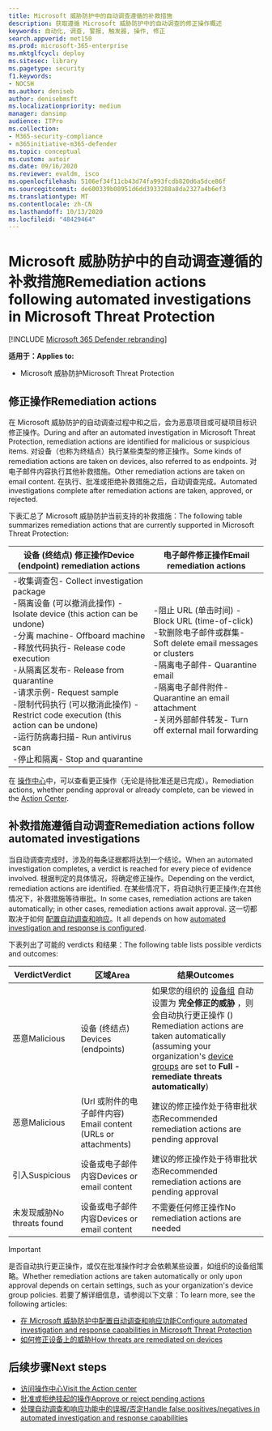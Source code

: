 ```yaml
---
title: Microsoft 威胁防护中的自动调查遵循的补救措施
description: 获取遵循 Microsoft 威胁防护中的自动调查的修正操作概述
keywords: 自动化, 调查, 警报, 触发器, 操作, 修正
search.appverid: met150
ms.prod: microsoft-365-enterprise
ms.mktglfcycl: deploy
ms.sitesec: library
ms.pagetype: security
f1.keywords:
- NOCSH
ms.author: deniseb
author: denisebmsft
ms.localizationpriority: medium
manager: dansimp
audience: ITPro
ms.collection:
- M365-security-compliance
- m365initiative-m365-defender
ms.topic: conceptual
ms.custom: autoir
ms.date: 09/16/2020
ms.reviewer: evaldm, isco
ms.openlocfilehash: 5106ef34f11cb43d74fa993fcdb820d6a5dce86f
ms.sourcegitcommit: de600339b08951d6dd3933288a8da2327a4b6ef3
ms.translationtype: MT
ms.contentlocale: zh-CN
ms.lasthandoff: 10/13/2020
ms.locfileid: "48429464"
---
```

# <a name="remediation-actions-following-automated-investigations-in-microsoft-threat-protection"></a><span data-ttu-id="0a0e5-104">Microsoft 威胁防护中的自动调查遵循的补救措施</span><span class="sxs-lookup"><span data-stu-id="0a0e5-104">Remediation actions following automated investigations in Microsoft Threat Protection</span></span>

[!INCLUDE [Microsoft 365 Defender rebranding](../includes/microsoft-defender.md)]


<span data-ttu-id="0a0e5-105">**适用于：**</span><span class="sxs-lookup"><span data-stu-id="0a0e5-105">**Applies to:**</span></span>
- <span data-ttu-id="0a0e5-106">Microsoft 威胁防护</span><span class="sxs-lookup"><span data-stu-id="0a0e5-106">Microsoft Threat Protection</span></span>


## <a name="remediation-actions"></a><span data-ttu-id="0a0e5-107">修正操作</span><span class="sxs-lookup"><span data-stu-id="0a0e5-107">Remediation actions</span></span>

<span data-ttu-id="0a0e5-108">在 Microsoft 威胁防护的自动调查过程中和之后，会为恶意项目或可疑项目标识修正操作。</span><span class="sxs-lookup"><span data-stu-id="0a0e5-108">During and after an automated investigation in Microsoft Threat Protection, remediation actions are identified for malicious or suspicious items.</span></span> <span data-ttu-id="0a0e5-109">对设备（也称为终结点）执行某些类型的修正操作。</span><span class="sxs-lookup"><span data-stu-id="0a0e5-109">Some kinds of remediation actions are taken on devices, also referred to as endpoints.</span></span> <span data-ttu-id="0a0e5-110">对电子邮件内容执行其他补救措施。</span><span class="sxs-lookup"><span data-stu-id="0a0e5-110">Other remediation actions are taken on email content.</span></span> <span data-ttu-id="0a0e5-111">在执行、批准或拒绝补救措施之后，自动调查完成。</span><span class="sxs-lookup"><span data-stu-id="0a0e5-111">Automated investigations complete after remediation actions are taken, approved, or rejected.</span></span>

<span data-ttu-id="0a0e5-112">下表汇总了 Microsoft 威胁防护当前支持的补救措施：</span><span class="sxs-lookup"><span data-stu-id="0a0e5-112">The following table summarizes remediation actions that are currently supported in Microsoft Threat Protection:</span></span> 

|<span data-ttu-id="0a0e5-113">设备 (终结点) 修正操作</span><span class="sxs-lookup"><span data-stu-id="0a0e5-113">Device (endpoint) remediation actions</span></span>  |<span data-ttu-id="0a0e5-114">电子邮件修正操作</span><span class="sxs-lookup"><span data-stu-id="0a0e5-114">Email remediation actions</span></span>  |
|---------|---------|
|<span data-ttu-id="0a0e5-115">-收集调查包</span><span class="sxs-lookup"><span data-stu-id="0a0e5-115">- Collect investigation package</span></span> <br/><span data-ttu-id="0a0e5-116">-隔离设备 (可以撤消此操作) </span><span class="sxs-lookup"><span data-stu-id="0a0e5-116">- Isolate device (this action can be undone)</span></span><br/><span data-ttu-id="0a0e5-117">-分离 machine</span><span class="sxs-lookup"><span data-stu-id="0a0e5-117">- Offboard machine</span></span> <br/><span data-ttu-id="0a0e5-118">-释放代码执行</span><span class="sxs-lookup"><span data-stu-id="0a0e5-118">- Release code execution</span></span> <br/><span data-ttu-id="0a0e5-119">-从隔离区发布</span><span class="sxs-lookup"><span data-stu-id="0a0e5-119">- Release from quarantine</span></span> <br/><span data-ttu-id="0a0e5-120">-请求示例</span><span class="sxs-lookup"><span data-stu-id="0a0e5-120">- Request sample</span></span> <br/><span data-ttu-id="0a0e5-121">-限制代码执行 (可以撤消此操作) </span><span class="sxs-lookup"><span data-stu-id="0a0e5-121">- Restrict code execution (this action can be undone)</span></span> <br/><span data-ttu-id="0a0e5-122">-运行防病毒扫描</span><span class="sxs-lookup"><span data-stu-id="0a0e5-122">- Run antivirus scan</span></span> <br/><span data-ttu-id="0a0e5-123">-停止和隔离</span><span class="sxs-lookup"><span data-stu-id="0a0e5-123">- Stop and quarantine</span></span>      |<span data-ttu-id="0a0e5-124">-阻止 URL (单击时间) </span><span class="sxs-lookup"><span data-stu-id="0a0e5-124">- Block URL (time-of-click)</span></span><br/><span data-ttu-id="0a0e5-125">-软删除电子邮件或群集</span><span class="sxs-lookup"><span data-stu-id="0a0e5-125">- Soft delete email messages or clusters</span></span><br/><span data-ttu-id="0a0e5-126">-隔离电子邮件</span><span class="sxs-lookup"><span data-stu-id="0a0e5-126">- Quarantine email</span></span><br/><span data-ttu-id="0a0e5-127">-隔离电子邮件附件</span><span class="sxs-lookup"><span data-stu-id="0a0e5-127">- Quarantine an email attachment</span></span><br/><span data-ttu-id="0a0e5-128">-关闭外部邮件转发</span><span class="sxs-lookup"><span data-stu-id="0a0e5-128">- Turn off external mail forwarding</span></span>          |

<span data-ttu-id="0a0e5-129">在 [操作中心](https://docs.microsoft.com/microsoft-365/security/mtp/mtp-action-center)中，可以查看更正操作（无论是待批准还是已完成）。</span><span class="sxs-lookup"><span data-stu-id="0a0e5-129">Remediation actions, whether pending approval or already complete, can be viewed in the [Action Center](https://docs.microsoft.com/microsoft-365/security/mtp/mtp-action-center).</span></span>

## <a name="remediation-actions-follow-automated-investigations"></a><span data-ttu-id="0a0e5-130">补救措施遵循自动调查</span><span class="sxs-lookup"><span data-stu-id="0a0e5-130">Remediation actions follow automated investigations</span></span>

<span data-ttu-id="0a0e5-131">当自动调查完成时，涉及的每条证据都将达到一个结论。</span><span class="sxs-lookup"><span data-stu-id="0a0e5-131">When an automated investigation completes, a verdict is reached for every piece of evidence involved.</span></span> <span data-ttu-id="0a0e5-132">根据判定的具体情况，将确定修正操作。</span><span class="sxs-lookup"><span data-stu-id="0a0e5-132">Depending on the verdict, remediation actions are identified.</span></span> <span data-ttu-id="0a0e5-133">在某些情况下，将自动执行更正操作;在其他情况下，补救措施等待审批。</span><span class="sxs-lookup"><span data-stu-id="0a0e5-133">In some cases, remediation actions are taken automatically; in other cases, remediation actions await approval.</span></span> <span data-ttu-id="0a0e5-134">这一切都取决于如何 [配置自动调查和响应](mtp-configure-auto-investigation-response.md)。</span><span class="sxs-lookup"><span data-stu-id="0a0e5-134">It all depends on how [automated investigation and response is configured](mtp-configure-auto-investigation-response.md).</span></span>

<span data-ttu-id="0a0e5-135">下表列出了可能的 verdicts 和结果：</span><span class="sxs-lookup"><span data-stu-id="0a0e5-135">The following table lists possible verdicts and outcomes:</span></span>

|<span data-ttu-id="0a0e5-136">Verdict</span><span class="sxs-lookup"><span data-stu-id="0a0e5-136">Verdict</span></span>    |<span data-ttu-id="0a0e5-137">区域</span><span class="sxs-lookup"><span data-stu-id="0a0e5-137">Area</span></span>    |<span data-ttu-id="0a0e5-138">结果</span><span class="sxs-lookup"><span data-stu-id="0a0e5-138">Outcomes</span></span>|
|------|------|------|
|<span data-ttu-id="0a0e5-139">恶意</span><span class="sxs-lookup"><span data-stu-id="0a0e5-139">Malicious</span></span>    |<span data-ttu-id="0a0e5-140">设备 (终结点) </span><span class="sxs-lookup"><span data-stu-id="0a0e5-140">Devices (endpoints)</span></span>    |<span data-ttu-id="0a0e5-141">如果您的组织的 [设备组](mtp-configure-auto-investigation-response.md#review-or-change-the-automation-level-for-device-groups) 自动设置为 **完全修正的威胁** ，则会自动执行更正操作 () </span><span class="sxs-lookup"><span data-stu-id="0a0e5-141">Remediation actions are taken automatically (assuming your organization's [device groups](mtp-configure-auto-investigation-response.md#review-or-change-the-automation-level-for-device-groups) are set to **Full - remediate threats automatically**)</span></span>|
|<span data-ttu-id="0a0e5-142">恶意</span><span class="sxs-lookup"><span data-stu-id="0a0e5-142">Malicious</span></span>    |<span data-ttu-id="0a0e5-143"> (Url 或附件的电子邮件内容) </span><span class="sxs-lookup"><span data-stu-id="0a0e5-143">Email content (URLs or attachments)</span></span> | <span data-ttu-id="0a0e5-144">建议的修正操作处于待审批状态</span><span class="sxs-lookup"><span data-stu-id="0a0e5-144">Recommended remediation actions are pending approval</span></span>|
|<span data-ttu-id="0a0e5-145">引入</span><span class="sxs-lookup"><span data-stu-id="0a0e5-145">Suspicious</span></span>    |<span data-ttu-id="0a0e5-146">设备或电子邮件内容</span><span class="sxs-lookup"><span data-stu-id="0a0e5-146">Devices or email content</span></span> |<span data-ttu-id="0a0e5-147">建议的修正操作处于待审批状态</span><span class="sxs-lookup"><span data-stu-id="0a0e5-147">Recommended remediation actions are pending approval</span></span>|
|<span data-ttu-id="0a0e5-148">未发现威胁</span><span class="sxs-lookup"><span data-stu-id="0a0e5-148">No threats found</span></span>    |<span data-ttu-id="0a0e5-149">设备或电子邮件内容</span><span class="sxs-lookup"><span data-stu-id="0a0e5-149">Devices or email content</span></span>    |<span data-ttu-id="0a0e5-150">不需要任何修正操作</span><span class="sxs-lookup"><span data-stu-id="0a0e5-150">No remediation actions are needed</span></span>|

> [!IMPORTANT]
> <span data-ttu-id="0a0e5-151">是否自动执行更正操作，或仅在批准操作时才会依赖某些设置，如组织的设备组策略。</span><span class="sxs-lookup"><span data-stu-id="0a0e5-151">Whether remediation actions are taken automatically or only upon approval depends on certain settings, such as your organization's device group policies.</span></span> <span data-ttu-id="0a0e5-152">若要了解详细信息，请参阅以下文章：</span><span class="sxs-lookup"><span data-stu-id="0a0e5-152">To learn more, see the following articles:</span></span>
> - [<span data-ttu-id="0a0e5-153">在 Microsoft 威胁防护中配置自动调查和响应功能</span><span class="sxs-lookup"><span data-stu-id="0a0e5-153">Configure automated investigation and response capabilities in Microsoft Threat Protection</span></span>](mtp-configure-auto-investigation-response.md)
> - [<span data-ttu-id="0a0e5-154">如何修正设备上的威胁</span><span class="sxs-lookup"><span data-stu-id="0a0e5-154">How threats are remediated on devices</span></span>](https://docs.microsoft.com/windows/security/threat-protection/microsoft-defender-atp/automated-investigations)

## <a name="next-steps"></a><span data-ttu-id="0a0e5-155">后续步骤</span><span class="sxs-lookup"><span data-stu-id="0a0e5-155">Next steps</span></span>

- [<span data-ttu-id="0a0e5-156">访问操作中心</span><span class="sxs-lookup"><span data-stu-id="0a0e5-156">Visit the Action center</span></span>](https://docs.microsoft.com/microsoft-365/security/mtp/mtp-action-center)
- [<span data-ttu-id="0a0e5-157">批准或拒绝挂起的操作</span><span class="sxs-lookup"><span data-stu-id="0a0e5-157">Approve or reject pending actions</span></span>](https://docs.microsoft.com/microsoft-365/security/mtp/mtp-autoir-actions)
- [<span data-ttu-id="0a0e5-158">处理自动调查和响应功能中的误报/否定</span><span class="sxs-lookup"><span data-stu-id="0a0e5-158">Handle false positives/negatives in automated investigation and response capabilities</span></span>](mtp-autoir-report-false-positives-negatives.md)
